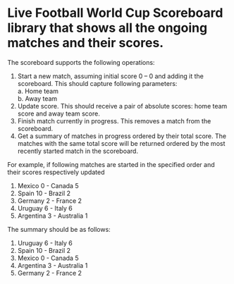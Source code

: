 # Live Football World Cup Scoreboard library that shows all the ongoing matches and their scores.

The scoreboard supports the following operations:
1. Start a new match, assuming initial score 0 – 0 and adding it the scoreboard.
   This should capture following parameters:  <br>
    a. Home team <br>
    b. Away team
2. Update score. This should receive a pair of absolute scores: home team score and away
   team score.
3. Finish match currently in progress. This removes a match from the scoreboard.
4. Get a summary of matches in progress ordered by their total score. The matches with the
   same total score will be returned ordered by the most recently started match in the
   scoreboard.

For example, if following matches are started in the specified order and their scores
respectively updated
1. Mexico 0 - Canada 5
2. Spain 10 - Brazil 2 
3. Germany 2 - France 2 
4. Uruguay 6 - Italy 6 
5. Argentina 3 - Australia 1 

The summary should be as follows:
1. Uruguay 6 - Italy 6
2. Spain 10 - Brazil 2
3. Mexico 0 - Canada 5
4. Argentina 3 - Australia 1
5. Germany 2 - France 2